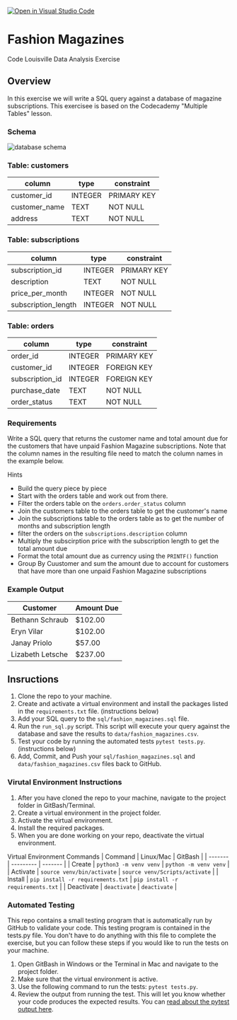 [![Open in Visual Studio Code](https://classroom.github.com/assets/open-in-vscode-2e0aaae1b6195c2367325f4f02e2d04e9abb55f0b24a779b69b11b9e10269abc.svg)](https://classroom.github.com/online_ide?assignment_repo_id=16559861&assignment_repo_type=AssignmentRepo)
# Fashion Magazines
Code Louisville Data Analysis Exercise


## Overview

In this exercise we will write a SQL query against a database of magazine 
subscriptions. This exercisee is based on the Codecademy "Multiple Tables" 
lesson.

### Schema
![database schema](img/schema.png)

### Table: customers
| column | type | constraint |
| ------ | ---- | ---------- |
| customer_id | INTEGER | PRIMARY KEY |
| customer_name | TEXT | NOT NULL |
| address | TEXT | NOT NULL |


### Table: subscriptions
| column | type | constraint |
| ------ | ---- | ---------- |
| subscription_id | INTEGER | PRIMARY KEY |
| description | TEXT | NOT NULL |
| price_per_month | INTEGER | NOT NULL |
| subscription_length | INTEGER | NOT NULL |

### Table: orders
| column | type | constraint |
| ------ | ---- | ---------- |
| order_id | INTEGER | PRIMARY KEY |
| customer_id | INTEGER | FOREIGN KEY |
| subscription_id | INTEGER | FOREIGN KEY |
| purchase_date | TEXT | NOT NULL |
| order_status | TEXT | NOT NULL |

### Requirements

Write a SQL query that returns the customer name and total amount due for the 
customers that have unpaid Fashion Magazine subscriptions. Note that the column 
names in the resulting file need to match the column names in the example below.

Hints
- Build the query piece by piece 
- Start with the orders table and work out from there.
- Filter the orders table on the `orders.order_status` column
- Join the customers table to the orders table to get the customer's name
- Join the subscriptions table to the orders table as to get the number of 
months and subscription length
- filter the orders on the `subscriptions.description` column
- Multiply the subscirption price with the subscription length to get the total 
amount due
- Format the total amount due as currency using the `PRINTF()` function
- Group By Cuustomer and sum the amount due to account for customers that have 
more than one unpaid Fashion Magazine subscriptions

### Example Output

| Customer | Amount Due |
| -------- | ---------- |
| Bethann Schraub | $102.00 |
| Eryn Vilar | $102.00 |
| Janay Priolo | $57.00 |
| Lizabeth Letsche | $237.00 |


## Insructions

1. Clone the repo to your machine.
1. Create and activate a virtual environment and install the packages listed in the 
`requirements.txt` file. (instructions below)
1. Add your SQL query to the `sql/fashion_magazines.sql` file.
1. Run the `run_sql.py` script. This script will execute your query against the
database and save the results to `data/fashion_magazines.csv`.
1. Test your code by running the automated tests `pytest tests.py`. 
(instructions below)
1. Add, Commit, and Push your `sql/fashion_magazines.sql` and 
`data/fashion_magazines.csv` files back to GitHub.

###  Virutal Environment Instructions

1. After you have cloned the repo to your machine, navigate to the project 
folder in GitBash/Terminal.
1. Create a virtual environment in the project folder. 
1. Activate the virtual environment.
1. Install the required packages. 
1. When you are done working on your repo, deactivate the virtual environment.

Virtual Environment Commands
| Command | Linux/Mac | GitBash |
| ------- | --------- | ------- |
| Create | `python3 -m venv venv` | `python -m venv venv` |
| Activate | `source venv/bin/activate` | `source venv/Scripts/activate` |
| Install | `pip install -r requirements.txt` | `pip install -r requirements.txt` |
| Deactivate | `deactivate` | `deactivate` |


### Automated Testing

This repo contains a small testing program that is automatically run by GitHub 
to validate your code. This testing program is contained in the tests.py file. 
You don't have to do anything with this file to complete the exercise, but you 
can follow these steps if you would like to run the tests on your machine.

1. Open GitBash in Windows or the Terminal in Mac and navigate to the project 
folder.
1. Make sure that the virtual environment is active.
1. Use the following command to run the tests: `pytest tests.py`. 
1. Review the output from running the test. This will let you know whether your 
code produces the expected results. You can 
[read about the pytest output here](https://docs.pytest.org/en/7.1.x/how-to/output.html).